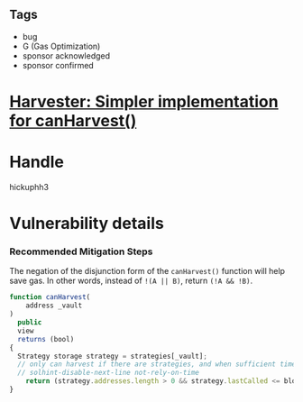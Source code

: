 ## Tags

- bug
- G (Gas Optimization)
- sponsor acknowledged
- sponsor confirmed

# [Harvester: Simpler implementation for canHarvest()](https://github.com/code-423n4/2021-09-yaxis-findings/issues/66) 

# Handle

hickuphh3


# Vulnerability details

### Recommended Mitigation Steps

The negation of the disjunction form of the `canHarvest()` function will help save gas. In other words, instead of `!(A || B)`, return `(!A && !B)`.

```jsx
function canHarvest(
	address _vault
)
  public
  view
  returns (bool)
{
  Strategy storage strategy = strategies[_vault];
  // only can harvest if there are strategies, and when sufficient time has elapsed
  // solhint-disable-next-line not-rely-on-time
	return (strategy.addresses.length > 0 && strategy.lastCalled <= block.timestamp.sub(strategy.timeout));
}
```

